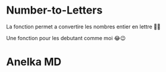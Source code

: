 # Number-to-Letters

La fonction permet a convertire les nombres entier en lettre 😶‍🌫️

Une fonction pour les debutant comme moi 😂😉

# Anelka MD
